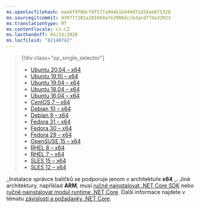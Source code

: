 ```yaml
---
ms.openlocfilehash: eae6f9f80cfdf577a944b1bd49d72d24ab075328
ms.sourcegitcommit: 839777281a281684a7e2906dccb3acd7f6a32023
ms.translationtype: MT
ms.contentlocale: cs-CZ
ms.lasthandoff: 04/24/2020
ms.locfileid: "82140742"
---
```


> [!div class="op_single_selector"]
>
> - [Ubuntu 20,04 – x64](../linux-package-manager-ubuntu-2004.md)
> - [Ubuntu 19,10 – x64](../linux-package-manager-ubuntu-1910.md)
> - [Ubuntu 19,04 – x64](../linux-package-manager-ubuntu-1904.md)
> - [Ubuntu 18,04 – x64](../linux-package-manager-ubuntu-1804.md)
> - [Ubuntu 16,04 – x64](../linux-package-manager-ubuntu-1604.md)
> - [CentOS 7 – x64](../linux-package-manager-centos7.md)
> - [Debian 10 – x64](../linux-package-manager-debian10.md)
> - [Debian 9 – x64](../linux-package-manager-debian9.md)
> - [Fedora 31 – x64](../linux-package-manager-fedora31.md)
> - [Fedora 30 – x64](../linux-package-manager-fedora30.md)
> - [Fedora 29 – x64](../linux-package-manager-fedora29.md)
> - [OpenSUSE 15 – x64](../linux-package-manager-opensuse15.md)
> - [RHEL 8 – x64](../linux-package-manager-rhel8.md)
> - [RHEL 7 – x64](../linux-package-manager-rhel7.md)
> - [SLES 15 – x64](../linux-package-manager-sles15.md)
> - [SLES 12 – x64](../linux-package-manager-sles12.md)

_Instalace správce balíčků se podporuje jenom v architektuře **x64** _. Jiné architektury, například **ARM**, musí [ručně nainstalovat .NET Core SDK](../sdk.md?pivots=os-linux#download-and-manually-install) nebo [ručně nainstalovat modul runtime .NET Core](../runtime.md?pivots=os-linux#download-and-manually-install). Další informace najdete v tématu [závislosti a požadavky .NET Core](../dependencies.md).
